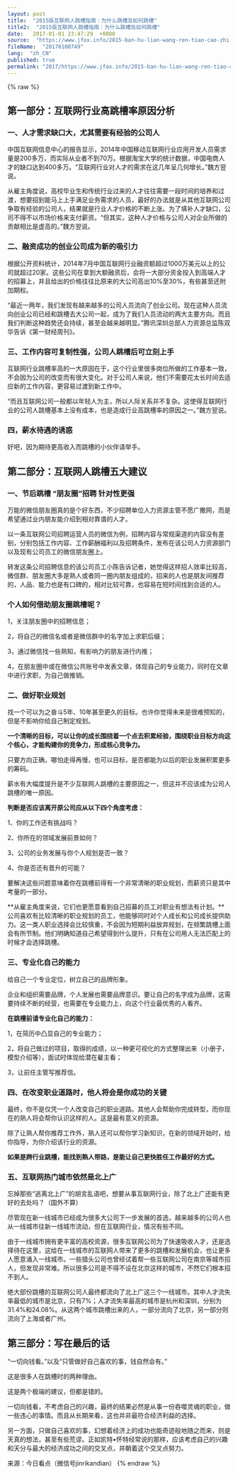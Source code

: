 ```yaml
---
layout: post
title:  "2015版互联网人跳槽指南：为什么跳槽及如何跳槽"
title2:  "2015版互联网人跳槽指南：为什么跳槽及如何跳槽"
date:   2017-01-01 23:47:29  +0800
source:  "https://www.jfox.info/2015-ban-hu-lian-wang-ren-tiao-cao-zhi-nan-wei-shi-me-tiao-cao-ji-ru-he-tiao-cao.html"
fileName:  "20170100749"
lang:  "zh_CN"
published: true
permalink: "2017/https://www.jfox.info/2015-ban-hu-lian-wang-ren-tiao-cao-zhi-nan-wei-shi-me-tiao-cao-ji-ru-he-tiao-cao.html"
---
```

{% raw %}
## **第一部分：互联网行业高跳槽率原因分析**

### **一、人才需求缺口大，尤其需要有经验的公司人**

中国互联网信息中心的报告显示，2014年中国移动互联网行业应用开发人员需求量是200多万，而实际从业者不到70万。根据淘宝大学的统计数据，中国电商人才的缺口达到400多万。“互联网行业对人才的需求在这几年呈几何增长。”魏方翌说。

从雇主角度说，高校毕业生和传统行业过来的人才往往需要一段时间的培养和过渡，想要招到能马上上手满足业务需求的人员，最好的办法就是从其他互联网公司争取有经验的公司人，结果就是行业人才价格的不断上涨。为了填补人才缺口，公司不得不以市场价格来支付薪资。“但其实，这种人才价格与公司人对企业所做的贡献相比是虚高的。”魏方翌说。

### **二、融资成功的创业公司成为新的吸引力**

根据公开资料统计，2014年7月中国互联网行业融资额超过1000万美元以上的公司就超过20家。这些公司在拿到大额融资后，会将一大部分资金投入到高端人才的招募上，并且给出的价格往往比原来的大公司高出10%至30%，有些甚至还附加期权。

“最近一两年，我们发现有越来越多的公司人员流向了创业公司。现在这种人员流向创业公司已经和跳槽去大公司一起，成为了我们人员流动的两大主要方向。而且我们判断这种趋势还会持续，甚至会越来越明显。”腾讯深圳总部人力资源总监陈双华告诉《第一财经周刊》。

### **三、工作内容可复制性强，公司人跳槽后可立刻上手**

互联网行业跳槽率高的一大原因在于，这个行业里很多岗位所做的工作基本一致，不会因为公司的改变而有很大变化。对于公司人来说，他们不需要花太长时间去适应新的工作内容，更容易过渡到新工作中。

“而且互联网公司一般都以年轻人为主，所以人际关系并不复杂。这使得互联网行业的公司人跳槽基本上没有成本，也是造成行业高跳槽率的原因之一。”魏方翌说。

### **四，薪水待遇的诱惑**

好吧，因为期待更高收入而跳槽的小伙伴请举手。

## **第二部分：互联网人跳槽五大建议**

### **一、节后跳槽 “朋友圈”招聘 针对性更强**

万能的微信朋友圈真的是个好东西，不少招聘单位人力资源主管不愿广撒网，而是希望通过业内朋友能介绍到相对靠谱的人才。

以一条互联网公司招聘运营人员的微信为例，招聘内容与常规渠道的内容没有差别，分别包括工作内容、工作薪酬福利以及招聘条件，发布在该公司人力资源部门以及现有公司员工的微信朋友圈上。

转发这条公司招聘信息的该公司员工小陈告诉记者，她觉得这样招人效率比较高，微信群、朋友圈大多是熟人或者同一圈内朋友组成的，招来的人也是朋友间推荐的，人品、能力也是有口碑的，相对比较可靠，也容易在短时间找到合适的人。

### **个人如何借助朋友圈跳槽呢？**

1，关注朋友圈中的招聘信息；

2，将自己的微信名或者是微信群中的名字加上求职后缀；

3，通过微信找一些熟知，有影响力的朋友进行内推；

4，在朋友圈中或在微信公共账号中发表文章，体现自己的专业能力，同时在文章中进行求职，为自己做推销。

### **二、做好职业规划**

找一个可以为之奋斗5年、10年甚至更久的目标。也许你觉得未来是很难预知的，但是不影响你给自己制定规划。

**一个清晰的目标，可以让你的成长围绕着一个点去积累经验，围绕职业目标方向这个核心，才能构建你的竞争力，形成核心竞争力。**

只要方向正确，哪怕走得再慢，也可以目标，是否都能为以后的职业发展积累更多的筹码。

薪水有大幅度提升是不少互联网人跳槽的主要原因之一，但这并不应该成为公司人跳槽的唯一原因。

**判断是否应该离开原公司应从以下四个角度考虑：**

1、你的工作还有挑战吗？

2、你所在的领域发展前景如何？

3、公司的业务发展与你个人规划是否一致？

4、你是否还有晋升的可能？

要解决这些问题意味着你在跳槽前得有一个非常清晰的职业规划，而薪资只是其中考量的一部分。

**从雇主角度来说，它们也更愿意看到自己招募的员工对职业有想法有计划。**公司喜欢有比较清晰的职业规划的员工，他能够同时对个人成长和公司成长提供助力。这一类人职业选择会比较慎重，不会因为短期利益放弃规划，在频繁跳槽上面会有所节制。他们明确知道自己希望得到什么提升，只有在公司用人无法匹配上的时候才会选择跳槽。

### **三、专业化自己的能力**

给自己一个专业定位，树立自己的品牌形象。

企业和组织需要品牌，个人发展也需要品牌意识。要让自己的名字成为品牌，这需要持续不断的经营，也需要在专业能力上，向这个行业最优秀的人看齐。

**在跳槽前请专业化自己的能力：**

1，在简历中凸显自己的专业能力；

2，将自己做过的项目，取得的成绩，以一种更可视化的方式整理出来（小册子，模型介绍等），面试时体现给潜在雇主看；

3，让前任主管写推荐信。

### **四、在改变职业道路时，他人将会是你成功的关键**

最终，你不是仅凭一个人改变自己的职业道路。其他人会帮助你完成转型，而你现在的熟人将会帮你认识这样的人。这是最有意义的资源。

除了让熟人帮你推荐工作外，熟人还可以帮你学习新知识，在新的领域开始时，给你指导，为你介绍该行业的资源。

**如果是跨行业跳槽，能找到熟人带路，是能让自己更快胜任工作最好的方式。**

### **五、互联网热门城市依然是北上广**

忘掉那些“逃离北上广”的胡言乱语吧，想要从事互联网行业，除了北上广还能有更好的去处吗？（国外不算）

尽管现在新一线城市已经成为很多大公司下一步发展的首选，越来越多的公司人也从一线城市往新一线城市流动，但在互联网行业，情况有些不同。

由于一线城市拥有更丰富的高校资源，很多互联网公司为了快速吸收人才，还是选择待在这里，这给在一线城市的互联网人带来了更多的跳槽和发展机会，也让更多人愿意涌入一线城市。一些猎头公司也曾经试着帮一些互联网公司在南京等城市招人，但发现非常难。所以很多公司是不得不设在北京这样的城市，不然它们根本招不到人。

绝大部份跳槽的互联网公司人最终都流向了北上广这三个一线城市。其中人才流失率最低的城市是北京，只有7%；人才流失率最高的城市是杭州和深圳，分别为31.4%和24.08%。从这两个城市跳槽出来的人，一部分流向了北京，另一部分则流向了上海或者广州。

## **第三部分：写在最后的话**

“一切向钱看。”以及“只管做好自己喜欢的事，钱自然会有。”

这是很多人在跳槽时的两种理由。

这是两个极端的建议，但都是错的。

一切向钱看，不考虑自己的兴趣，最终的结果必然是从事一份吞噬灵魂的职业，做一些违心的事情。而且从长期来看，这也并非最符合经济利益的选择。

另一方面，只做自己喜欢的事，幻想着经济上的成功也能奇迹般地随之而来，则是天真的想法，甚至有些荒谬。正如凯特•怀特经常说的那样，应该考虑自己的兴趣和天分与最大的经济成功之间的交叉点，并朝着这个交叉点努力。

来源：今日看点（微信号jinrikandian）
{% endraw %}
